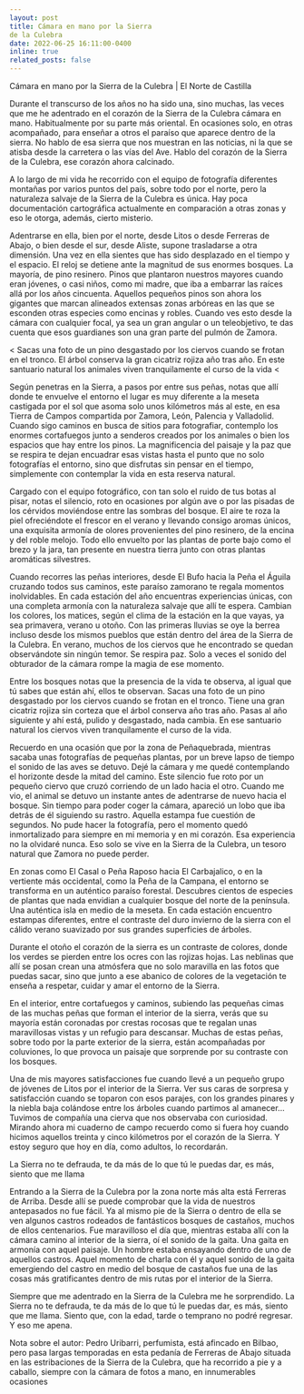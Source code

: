 ```yaml
---
layout: post
title: Cámara en mano por la Sierra
de la Culebra
date: 2022-06-25 16:11:00-0400
inline: true
related_posts: false
---
```


Cámara en mano por la Sierra de la Culebra | El Norte de Castilla 

Durante el transcurso de los años no ha sido una, sino muchas, las veces  que me he adentrado en el corazón de la Sierra de la Culebra cámara en mano. Habitualmente por su parte más oriental. En ocasiones solo, en otras
acompañado, para enseñar a otros el paraíso que aparece dentro de la sierra. No hablo de esa sierra que nos muestran en las noticias, ni la que se atisba desde la carretera o las vías del Ave. Hablo del corazón de la Sierra de la Culebra, ese corazón ahora calcinado.

A lo largo de mi vida he recorrido con el equipo de fotografía diferentes montañas por varios puntos del país, sobre todo por el norte, pero la naturaleza salvaje de la Sierra de la Culebra es única. Hay poca documentación cartográfica actualmente en comparación a otras zonas y eso le otorga, además, cierto misterio.

Adentrarse en ella, bien por el norte, desde Litos o desde Ferreras de Abajo, o bien desde el sur, desde Aliste, supone trasladarse a otra dimensión. Una vez en ella sientes que has sido desplazado en el tiempo y el espacio. El reloj se detiene ante la magnitud de sus enormes bosques. La mayoría, de pino resinero. Pinos que plantaron nuestros mayores cuando eran jóvenes, o casi niños, como mi madre, que iba a embarrar las raíces allá por los años cincuenta. Aquellos pequeños pinos son ahora los gigantes que marcan alineados extensas zonas arbóreas en las que se esconden otras especies como encinas y robles. Cuando ves esto desde la cámara con cualquier focal, ya sea un gran angular o un teleobjetivo, te das cuenta que esos guardianes son una gran parte del pulmón de Zamora.

<
Sacas una foto de un pino desgastado por los ciervos
cuando se frotan en el tronco. El árbol conserva la gran
cicatriz rojiza año tras año. En este santuario natural los
animales viven tranquilamente el curso de la vida
<

Según penetras en la Sierra, a pasos por entre sus peñas, notas que allí donde te envuelve el entorno el lugar es muy diferente a la meseta castigada por el sol que asoma solo unos kilómetros más al este, en esa Tierra de Campos compartida por Zamora, León, Palencia y Valladolid. Cuando sigo caminos en busca de sitios para fotografiar, contemplo los enormes cortafuegos junto a senderos creados por los animales o bien los espacios que hay entre los pinos. La magnificencia del paisaje y la paz que se respira te dejan encuadrar esas vistas hasta el punto que no solo fotografías el entorno, sino que disfrutas sin pensar en el tiempo, simplemente con contemplar la vida en esta reserva natural.

Cargado con el equipo fotográfico, con tan solo el ruido de tus botas al pisar, notas el silencio, roto en ocasiones por algún ave o por las pisadas de los cérvidos moviéndose entre las sombras del bosque. El aire te roza la piel ofreciéndote el frescor en el verano y llevando consigo aromas únicos, una exquisita armonía de olores provenientes del pino resinero, de la encina y del roble melojo. Todo ello envuelto por las plantas de porte bajo como el brezo y la jara, tan presente en nuestra tierra junto con otras plantas aromáticas silvestres.

Cuando recorres las peñas interiores, desde El Bufo hacia la Peña el Águila cruzando todos sus caminos, este paraíso zamorano te regala momentos inolvidables. En cada estación del año encuentras experiencias únicas, con una completa armonía con la naturaleza salvaje que allí te espera. Cambian los colores, los matices, según el clima de la estación en la que vayas, ya sea primavera, verano u otoño. Con las primeras lluvias se oye la berrea incluso desde los mismos pueblos que están dentro del área de la Sierra de la Culebra. En verano, muchos de los ciervos que he encontrado se quedan observándote sin ningún temor. Se respira paz. Solo a veces el sonido del obturador de la cámara rompe la magia de ese momento.

Entre los bosques notas que la presencia de la vida te observa, al igual que tú sabes que están ahí, ellos te observan. Sacas una foto de un pino desgastado por los ciervos cuando se frotan en el tronco. Tiene una gran cicatriz rojiza sin corteza que el árbol conserva año tras año. Pasas al año siguiente y ahí está, pulido y desgastado, nada cambia. En ese santuario natural los ciervos viven tranquilamente el curso de la vida.

Recuerdo en una ocasión que por la zona de Peñaquebrada, mientras sacaba unas fotografías de pequeñas plantas, por un breve lapso de tiempo el sonido de las aves se detuvo. Dejé la cámara y me quedé contemplando el horizonte desde la mitad del camino. Este silencio fue roto por un pequeño ciervo que cruzó corriendo de un lado hacia el otro.
Cuando me vio, el animal se detuvo un instante antes de adentrarse de nuevo hacia el bosque. Sin tiempo para poder coger la cámara, apareció un lobo que iba detrás de él siguiendo su rastro. Aquella estampa fue cuestión de segundos. No pude hacer la fotografía, pero el momento quedó inmortalizado para siempre en mi memoria y en mi corazón. Esa experiencia no la olvidaré nunca. Eso solo se vive en la Sierra de la Culebra, un tesoro natural que Zamora no puede perder.

En zonas como El Casal o Peña Raposo hacia El Carbajalico, o en la vertiente más occidental, como la Peña de la Campana, el entorno se transforma en un auténtico paraíso forestal. Descubres cientos de especies de plantas que nada envidian a cualquier bosque del norte de la península. Una auténtica isla en medio de la meseta. En cada estación encuentro estampas diferentes, entre el contraste del duro invierno de la sierra con el cálido verano suavizado por sus grandes superficies de árboles.

Durante el otoño el corazón de la sierra es un contraste de colores, donde los verdes se pierden entre los ocres con las rojizas hojas. Las neblinas que allí se posan crean una atmósfera que no solo maravilla en las fotos que puedas sacar, sino que junto a ese abanico de colores de la vegetación te enseña a respetar, cuidar y amar el entorno de la Sierra.

En el interior, entre cortafuegos y caminos, subiendo las pequeñas cimas de las muchas peñas que forman el interior de la sierra, verás que su mayoría están coronadas por crestas rocosas que te regalan unas maravillosas vistas y un refugio para descansar. Muchas de estas peñas, sobre todo por la parte exterior de la sierra, están acompañadas por coluviones, lo que provoca un paisaje que sorprende por su contraste con los bosques.

Una de mis mayores satisfacciones fue cuando llevé a un pequeño grupo de jóvenes de Litos por el interior de la Sierra. Ver sus caras de sorpresa y satisfacción cuando se toparon con esos parajes, con los grandes pinares y la niebla baja colándose entre los árboles cuando partimos al amanecer...
Tuvimos de compañía una cierva que nos observaba con curiosidad. Mirando ahora mi cuaderno de campo recuerdo como si fuera hoy cuando hicimos aquellos treinta y cinco kilómetros por el corazón de la Sierra. Y estoy seguro que hoy en día, como adultos, lo recordarán.

>
La Sierra no te defrauda, te da más de lo que tú le
puedas dar, es más, siento que me llama
>

Entrando a la Sierra de la Culebra por la zona norte más alta está Ferreras de Arriba. Desde allí se puede comprobar que la vida de nuestros antepasados no fue fácil. Ya al mismo pie de la Sierra o dentro de ella se ven
algunos castros rodeados de fantásticos bosques de castaños, muchos de ellos centenarios.
Fue maravilloso el día que, mientras estaba allí con la cámara camino al interior de la sierra, oí el sonido de la gaita. Una gaita en armonía con aquel paisaje. Un hombre estaba ensayando dentro de uno de aquellos castros. Aquel momento de charla con él y aquel sonido de la gaita emergiendo del castro en medio del bosque de castaños fue una de las cosas más gratificantes dentro de mis rutas por el interior de la Sierra.

Siempre que me adentrado en la Sierra de la Culebra me he sorprendido. La Sierra no te defrauda, te da más de lo que tú le puedas dar, es más, siento que me llama. Siento que, con la edad, tarde o temprano no podré regresar.
Y eso me apena.

Nota sobre el autor:
Pedro Uribarri, perfumista, está afincado en Bilbao, 
pero pasa largas temporadas en esta pedanía de
Ferreras de Abajo situada en las estribaciones de la Sierra de la
Culebra, que ha recorrido a pie y a caballo, siempre con la cámara de
fotos a mano, en innumerables ocasiones

